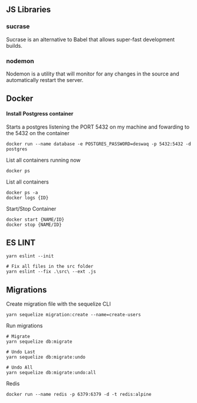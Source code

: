 ## JS Libraries

### sucrase

Sucrase is an alternative to Babel that allows super-fast development builds.

### nodemon

Nodemon is a utility that will monitor for any changes in the source and automatically restart the server.

## Docker

#### Install Postgress container

Starts a postgres listening the PORT 5432 on my machine and fowarding to the 5432 on the container

```
docker run --name database -e POSTGRES_PASSWORD=deswaq -p 5432:5432 -d postgres
```

List all containers running now

```
docker ps
```

List all containers

```
docker ps -a
docker logs {ID}
```

Start/Stop Container

```
docker start {NAME/ID}
docker stop {NAME/ID}
```

## ES LINT

```
yarn eslint --init

# Fix all files in the src folder
yarn eslint --fix .\src\ --ext .js
```

## Migrations

Create migration file with the sequelize CLI

```
yarn sequelize migration:create --name=create-users
```

Run migrations

```
# Migrate
yarn sequelize db:migrate

# Undo Last
yarn sequelize db:migrate:undo

# Undo All
yarn sequelize db:migrate:undo:all
```

Redis

```
docker run --name redis -p 6379:6379 -d -t redis:alpine
```
